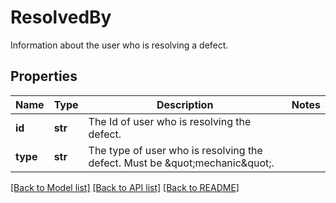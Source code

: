 # ResolvedBy

Information about the user who is resolving a defect.
## Properties
Name | Type | Description | Notes
------------ | ------------- | ------------- | -------------
**id** | **str** | The Id of user who is resolving the defect. | 
**type** | **str** | The type of user who is resolving the defect. Must be \&quot;mechanic\&quot;. | 

[[Back to Model list]](../README.md#documentation-for-models) [[Back to API list]](../README.md#documentation-for-api-endpoints) [[Back to README]](../README.md)


